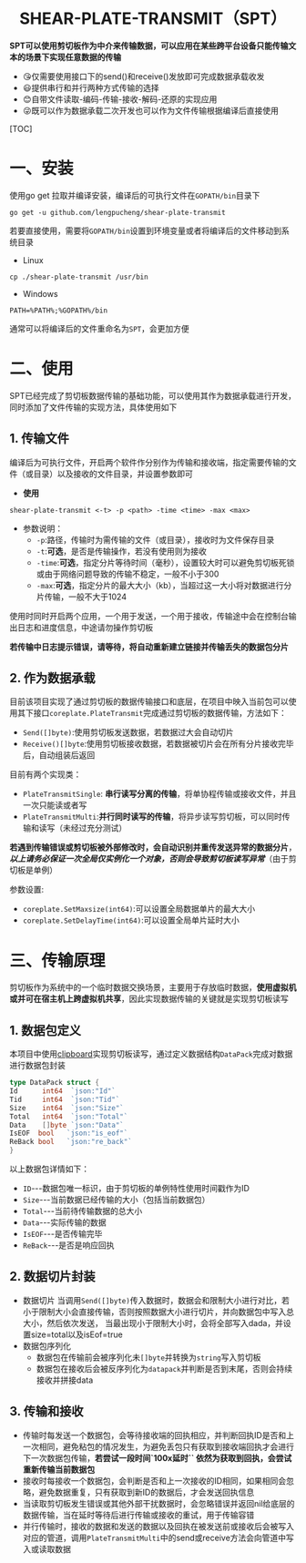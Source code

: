 <center><h1>SHEAR-PLATE-TRANSMIT（SPT）</h1></center>

**SPT可以使用剪切板作为中介来传输数据，可以应用在某些跨平台设备只能传输文本的场景下实现任意数据的传输**

+ 😘仅需要使用接口下的send()和receive()发放即可完成数据承载收发
+ 😃提供串行和并行两种方式传输的选择
+ 😊自带文件读取-编码-传输-接收-解码-还原的实现应用
+ 😜既可以作为数据承载二次开发也可以作为文件传输根据编译后直接使用

[TOC]

# 一、安装

使用go get 拉取并编译安装，编译后的可执行文件在`GOPATH/bin`目录下

```shell
go get -u github.com/lengpucheng/shear-plate-transmit
```

若要直接使用，需要将`GOPATH/bin`设置到环境变量或者将编译后的文件移动到系统目录

+ Linux

```shell
cp ./shear-plate-transmit /usr/bin
```

+ Windows

```shell
PATH=%PATH%;%GOPATH%/bin
```

通常可以将编译后的文件重命名为`SPT`，会更加方便

# 二、使用

SPT已经完成了剪切板数据传输的基础功能，可以使用其作为数据承载进行开发，同时添加了文件传输的实现方法，具体使用如下

## 1. 传输文件

编译后为可执行文件，开启两个软件作分别作为传输和接收端，指定需要传输的文件（或目录）以及接收的文件目录，并设置参数即可

+ **使用**

```shell
shear-plate-transmit <-t> -p <path> -time <time> -max <max>
```  

+ 参数说明：
    + `-p`:路径，传输时为需传输的文件（或目录），接收时为文件保存目录
    + `-t`:**可选**，是否是传输操作，若没有使用则为接收
    + `-time`:**可选**，指定分片等待时间（毫秒），设置较大时可以避免剪切板死锁或由于网络问题导致的传输不稳定，一般不小于300
    + `-max`:**可选**，指定分片的最大大小（kb），当超过这一大小将对数据进行分片传输，一般不大于1024

使用时同时开启两个应用，一个用于发送，一个用于接收，传输途中会在控制台输出日志和进度信息，中途请勿操作剪切板

**若传输中日志提示错误，请等待，将自动重新建立链接并传输丢失的数据包分片**

## 2. 作为数据承载

目前该项目实现了通过剪切板的数据传输接口和底层，在项目中映入当前包可以使用其下接口`coreplate.PlateTransmit`完成通过剪切板的数据传输，方法如下：

+ `Send([]byte)`:使用剪切板发送数据，若数据过大会自动切片
+ `Receive()[]byte`:使用剪切板接收数据，若数据被切片会在所有分片接收完毕后，自动组装后返回

目前有两个实现类：

+ `PlateTransmitSingle`: **串行读写分离的传输**，将单协程传输或接收文件，并且一次只能读或者写
+ `PlateTransmitMulti`:**并行同时读写的传输**，将异步读写剪切板，可以同时传输和读写（未经过充分测试）

**若遇到传输错误或剪切板被外部修改时，会自动识别并重传发送异常的数据分片**，***以上请务必保证一次全局仅实例化一个对象，否则会导致剪切板读写异常***（由于剪切板是单例）

参数设置:

+ `coreplate.SetMaxsize(int64)`:可以设置全局数据单片的最大大小
+ `coreplate.SetDelayTime(int64)`:可以设置全局单片延时大小

# 三、传输原理

剪切板作为系统中的一个临时数据交换场景，主要用于存放临时数据，**使用虚拟机或并可在宿主机上跨虚拟机共享**，因此实现数据传输的关键就是实现剪切板读写

## 1. 数据包定义

本项目中使用[clipboard](github.com/atotto/clipboard)实现剪切板读写，通过定义数据结构`DataPack`完成对数据进行数据包封装

```go
type DataPack struct {
Id      int64  `json:"Id"`
Tid     int64  `json:"Tid"`
Size    int64  `json:"Size"`
Total   int64  `json:"Total"`
Data    []byte `json:"Data"`
IsEOF  bool   `json:"is_eof"`
ReBack bool   `json:"re_back"`
}
```

以上数据包详情如下：

+ `ID`---数据包唯一标识，由于剪切板的单例特性使用时间戳作为ID
+ `Size`---当前数据已经传输的大小（包括当前数据包）
+ `Total`---当前待传输数据的总大小
+ `Data`---实际传输的数据
+ `IsEOF`---是否传输完毕
+ `ReBack`---是否是响应回执

## 2. 数据切片封装

+ 数据切片 当调用`Send([]byte)`传入数据时，数据会和限制大小进行对比，若小于限制大小会直接传输，否则按照数据大小进行切片，并向数据包中写入总大小，然后依次发送，
  当最出现小于限制大小时，会将全部写入dada，并设置size=total以及isEof=true
+ 数据包序列化
    + 数据包在传输前会被序列化未`[]byte`并转换为`string`写入剪切板
    + 数据包在接收后会被反序列化为`datapack`并判断是否到末尾，否则会持续接收并拼接data

## 3. 传输和接收

+ 传输时每发送一个数据包，会等待接收端的回执相应，并判断回执ID是否和上一次相同，避免粘包的情况发生，为避免丢包只有获取到接收端回执才会进行下一次数据包传输，**若尝试一段时间`100x延时``
  依然为获取到回执，会尝试重新传输当前数据包**
+ 接收时每接收一个数据包，会判断是否和上一次接收的ID相同，如果相同会忽略，避免数据重复，只有获取到新ID的数据后，才会发送回执信息
+ 当读取剪切板发生错误或其他外部干扰数据时，会忽略错误并返回nil给底层的数据传输，当在延时等待后进行传输或接收的重试，用于传输容错
+ 并行传输时，接收的数据和发送的数据以及回执在被发送前或接收后会被写入对应的管道，调用`PlateTransmitMulti`中的send或receive方法会向管道中写入或读取数据